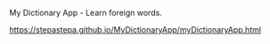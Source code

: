 My Dictionary App - Learn foreign words.

https://stepastepa.github.io/MyDictionaryApp/myDictionaryApp.html
